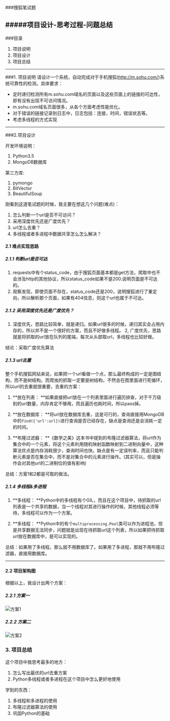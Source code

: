 ###搜狐笔试题 

#####项目设计-思考过程-问题总结
---

###目录 
1. 项目说明 
2. 项目设计 
3. 项目总结 
--- 
###1. 项目说明 
请设计一个系统，自动完成对于手机搜狐(http://m.sohu.com/)系统可靠性的检测。具体要求： 

* 定时递归检测所有m.sohu.com域名的页面以及这些页面上的链接的可达性，即有没有出现不可访问情况。 
* m.sohu.com域名页面很多，从各个方面考虑性能优化。 
* 对于错误的链接记录到日志中，日志包括：连接，时间，错误状态等。 
* 考虑多线程的方式实现 
--- 
###2.项目设计

开发环境说明：

1. Python3.5
2. MongoDB数据库

第三方库:

1. pymongo
2. BitVector
3. BeautifulSoup

刚看到这道笔试题的时候，我主要在想这几个问题(难点)：

1. 怎么判断一个url是否不可访问？
2. 采用深度优先还是广度优先？
3. url怎么去重？
4. 多线程或者多进程中数据共享怎么怎么解决？

#### 2.1 难点实现思路

##### 2.1.1 判断url是否可达

1. requests中有个status_code，由于搜狐页面基本都是get方法，爬取中也不会涉及http的其他协议，所以status\_code如果不是200.说明页面是不可达的。
2. 观察发现，即使页面不存在，status_code还是200，说明搜狐进行了重定向，所以解析那个页面，如果有404信息，则这个url也属于不可达。

##### 2.1.2 采用深度优先还是广度优先？

1. 深度优先，思路比较简单，就是递归。如果url很多的时候，递归其实会占用内存的，所以并不是一个很好的方案，而且不好做多线程。
2, 广度优先，思路就是将抓取的url放在队列的尾端，每次从头部取url，多线程也比较好做。

结论：采取广度优先算法

##### 2.1.3 url去重
整个手机搜狐网站来说，如果把一个url看做一个点，那么最终构成的一定是图结构，而不是树结构。而爬虫的抓取一定要是树结构，不然会在图里面进行死循环，所以url的去重就很重要，去重的方案：

1. **放在列表： **如果直接把url放在一个列表里面进行遍历排查，对于千万级别的url数量，内存肯定不够用，而且遍历也耗时间，所以pass掉。

2. **放在数据库： **将url放在数据库去重，这是可行的，查询直接用MongoDB中的```find({'url':url})```进行查询是否已经存在，缺点是查询还是会消耗一定的时间。

3. **布隆过滤器： **《数学之美》这本书中提到的布隆过滤器算法，将url作为集合中的一个元素，将这个元素利用随机映射函数映射到二进制向量中，这种算法优点是内存消耗很少，查询时间也快。缺点是有一定误判率，而且只能判断元素是否在集合中，而不是对集合中的元素进行操作。(其实可以，但是操作会对其他url的二进制位的值有影响)

总结：方案1和2都是可取的做法。

##### 2.1.4 多线程&多进程
1. **多线程： **Python中的多线程有个GIL，而且在这个项目中，待抓取的url列表是一个共享的数据，当一个线程对其进行操作的时候，其他线程必须等待，多线程可以作为一个方案。

2. **多线程： **Python中的有个```multiprocessing.Pool```类可以作为进程池，但是共享数据无法同步，问题就是出现在待抓取url这个列表，所以如果把待抓取url放在数据库中，是可以实现的。

总结：如果用了多线程，那么就不用数据库了。如果用了多进程，那就不用布隆过滤器，直接用数据库。

---
#### 2.2 项目架构图

根据以上，我设计出两个方案：

##### 2.2.1 方案一
![方案1](https://github.com/AJKipper/python/blob/master/sohu-written-test/pics/case1.png)

##### 2.2.2 方案二
![方案2](https://github.com/AJKipper/python/blob/master/sohu-written-test/pics/case2.png)


### 3. 项目总结

这个项目中我思考最多的地方：

1. 怎么写出最优的url去重方案
2. Python多线程或者多进程在这个项目中怎么更好地使用

学到的东西：

1. 多线程和多进程的使用
2. 布隆过滤器算法的使用
3. 巩固Python的基础





